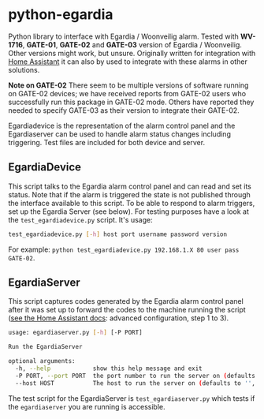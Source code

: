 # python-egardia
Python library to interface with Egardia / Woonveilig alarm. Tested with **WV-1716**, **GATE-01**, **GATE-02** and **GATE-03** version of Egardia / Woonveilig. Other versions might work, but unsure. Originally written for integration with [Home Assistant](home-assistant.io) it can also by used to integrate with these alarms in other solutions.

**Note on GATE-02**
There seem to be multiple versions of software running on GATE-02 devices; we have received reports from GATE-02 users who successfully run this package in GATE-02 mode. Others have reported they needed to specify GATE-03 as their version to integrate their GATE-02.

Egardiadevice is the representation of the alarm control panel and the Egardiaserver can be used to handle alarm status changes including triggering. Test files are included for both device and server. 

## EgardiaDevice ##
This script talks to the Egardia alarm control panel and can read and set its status. Note that if the alarm is triggered the state is not published through the interface available to this script. To be able to respond to alarm triggers, set up the Egardia Server (see below). For testing purposes have a look at the `test_egardiadevice.py` script. It's usage:
```bash
test_egardiadevice.py [-h] host port username password version
```
For example:
`python test_egardiadevice.py 192.168.1.X 80 user pass GATE-02`.

## EgardiaServer ##
This script captures codes generated by the Egardia alarm control panel after it was set up to forward the codes to the machine running the script ([see the Home Assistant docs](https://home-assistant.io/components/egardia#advanced-configuration): advanced configuration, step 1 to 3).

```bash
usage: egardiaserver.py [-h] [-P PORT]

Run the EgardiaServer

optional arguments:
  -h, --help            show this help message and exit
  -P PORT, --port PORT  the port number to run the server on (defaults to 52010)
  --host HOST           The host to run the server on (defaults to '', which is localhost). Specify this the IP address of your machine if you are having issues receiving messages.
```

The test script for the EgardiaServer is `test_egardiaserver.py` which tests if the `egardiaserver` you are running is accessible.
